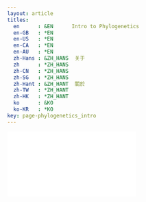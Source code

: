```yaml
---
layout: article
titles:
  en      : &EN      Intro to Phylogenetics
  en-GB   : *EN
  en-US   : *EN
  en-CA   : *EN
  en-AU   : *EN
  zh-Hans : &ZH_HANS  关于
  zh      : *ZH_HANS
  zh-CN   : *ZH_HANS
  zh-SG   : *ZH_HANS
  zh-Hant : &ZH_HANT  關於
  zh-TW   : *ZH_HANT
  zh-HK   : *ZH_HANT
  ko      : &KO  
  ko-KR   : *KO
key: page-phylogenetics_intro
---
```

<iframe id=\"talk_frame_547432\" src=\"//speakerdeck.com/player/d995cda348784a388bf1ac5b1e79decc\" width=\"710\" height=\"501\" style=\"border:0; padding:0; margin:0; background:transparent;\" frameborder=\"0\" allowtransparency=\"true\" allowfullscreen=\"allowfullscreen\" mozallowfullscreen=\"true\" webkitallowfullscreen=\"true\"></iframe>
